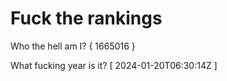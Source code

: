 # Fuck the rankings

Who the hell am I?
{ 1665016 }

What fucking year is it?
[ 2024-01-20T06:30:14Z ]
